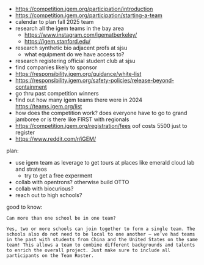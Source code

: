 

* https://competition.igem.org/participation/introduction
* https://competition.igem.org/participation/starting-a-team
* calendar to plan fall 2025 team 
* research all the igem teams in the bay area
    * https://www.instagram.com/igematberkeley/
    * https://igem.stanford.edu/
* research synthetic bio adjacent profs at sjsu
    * what equipment do we have access to?
* research registering official student club at sjsu 
* find companies likely to sponsor 
* https://responsibility.igem.org/guidance/white-list
* https://responsibility.igem.org/safety-policies/release-beyond-containment
* go thru past competition winners
* find out how many igem teams there were in 2024    https://teams.igem.org/list
* how does the competition work? does everyone have to go to grand jamboree or is there like FIRST with regionals 
* https://competition.igem.org/registration/fees oof costs 5500 just to register 
* https://www.reddit.com/r/iGEM/

plan:
* use igem team as leverage to get tours at places like emerald cloud lab and strateos 
    * try to get a free experment 
* collab with opentrons? otherwise build OTTO 
* collab with biocurious? 
* reach out to high schools? 

good to know: 
```
Can more than one school be in one team?

Yes, two or more schools can join together to form a single team. The schools also do not need to be local to one another – we’ve had teams in the past with students from China and the United States on the same team! This allows a team to combine different backgrounds and talents to enrich the overall project. Just make sure to include all participants on the Team Roster.
```